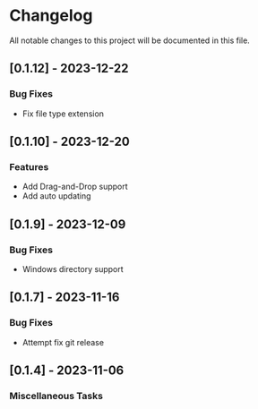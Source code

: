 # Changelog

All notable changes to this project will be documented in this file.

<!-- generated by git-cliff -->
<!-- generated by git-cliff -->
## [0.1.12] - 2023-12-22

### Bug Fixes

- Fix file type extension

<!-- generated by git-cliff -->
<!-- generated by git-cliff -->
## [0.1.10] - 2023-12-20

### Features

- Add Drag-and-Drop support
- Add auto updating

<!-- generated by git-cliff -->
## [0.1.9] - 2023-12-09

### Bug Fixes

- Windows directory support

<!-- generated by git-cliff -->
<!-- generated by git-cliff -->
## [0.1.7] - 2023-11-16

### Bug Fixes

- Attempt fix git release

<!-- generated by git-cliff -->
<!-- generated by git-cliff -->
<!-- generated by git-cliff -->
## [0.1.4] - 2023-11-06

### Miscellaneous Tasks

<!-- generated by git-cliff -->
